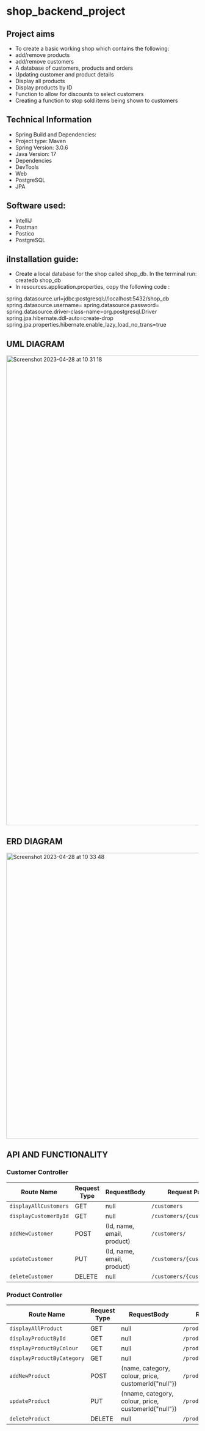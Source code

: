# shop_backend_project


## Project aims
* To create a basic working shop which contains the following:
* add/remove products
* add/remove customers
* A database of customers, products and orders
* Updating customer and product details
* Display all products
* Display products by ID
* Function to allow for discounts to select customers
* Creating a function to stop sold items being shown to customers

## Technical Information
* Spring Build and Dependencies:
* Project type: Maven
* Spring Version: 3.0.6
* Java Version: 17
* Dependencies
* DevTools
* Web
* PostgreSQL
* JPA

## Software used:
* IntelliJ
* Postman
* Postico
* PostgreSQL

## iInstallation guide:
* Create a local database for the shop called shop_db. In the terminal run: createdb shop_db
* In resources.application.properties, copy the following code :

spring.datasource.url=jdbc:postgresql://localhost:5432/shop_db
spring.datasource.username=
spring.datasource.password=
spring.datasource.driver-class-name=org.postgresql.Driver
spring.jpa.hibernate.ddl-auto=create-drop
spring.jpa.properties.hibernate.enable_lazy_load_no_trans=true



## UML DIAGRAM
<img width="1229" alt="Screenshot 2023-04-28 at 10 31 18" src="https://user-images.githubusercontent.com/126800144/235114091-e5649a80-b00b-4ed5-93ad-299f6b14b881.png">

## ERD DIAGRAM

<img width="748" alt="Screenshot 2023-04-28 at 10 33 48" src="https://user-images.githubusercontent.com/126800144/235114294-53bbc666-ada9-4b89-b640-bad5034faba8.png">

## API AND FUNCTIONALITY

### Customer Controller
| Route Name             | Request Type | RequestBody                      | Request Path              |
|------------------------|--------|----------------------------------|---------------------------|
| `displayAllCustomers`  | GET    | null                             | `/customers`                    |
| `displayCustomerById`  | GET    | null                             | `/customers/{customerId}`           |
| `addNewCustomer`       | POST   | (Id, name, email, product)       | `/customers/`     |
| `updateCustomer`       | PUT    | (Id, name, email, product)        | `/customers/{customerId} `          |
| `deleteCustomer`           | DELETE | null                             |` /customers/{customerId} `                  


### Product Controller
| Route Name             | Request Type | RequestBody                      | Request Path              |
|------------------------|--------|----------------------------------|---------------------------|
| `displayAllProduct`  | GET    | null                             | `/products`                    |
| `displayProductById`  | GET    | null                             | `/products/{productId}`           |
| `displayProductByColour`  | GET    | null                             | `/products/{colour}`           |
| `displayProductByCategory`  | GET    | null                             | `/products/{category}`           |
| `addNewProduct`       | POST   | (name, category, colour, price, customerId{"null"})       | `/products/`     |
| `updateProduct`       | PUT    | (nname, category, colour, price, customerId{"null"})        | `/products/{productId} `          |
| `deleteProduct`           | DELETE | null                             |` /products/{productId} `                  


